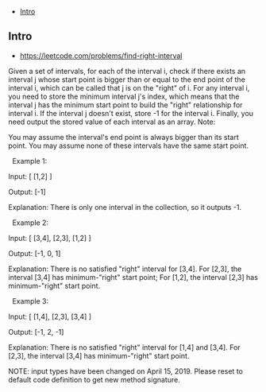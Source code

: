 - [Intro](#intro)

## Intro

- https://leetcode.com/problems/find-right-interval

Given a set of intervals, for each of the interval i, check if there exists an interval j whose start point is bigger than or equal to the end point of the interval i, which can be called that j is on the "right" of i.
For any interval i, you need to store the minimum interval j's index, which means that the interval j has the minimum start point to build the "right" relationship for interval i. If the interval j doesn't exist, store -1 for the interval i. Finally, you need output the stored value of each interval as an array.
Note:

You may assume the interval's end point is always bigger than its start point.
You may assume none of these intervals have the same start point.

 
Example 1:

Input: [ [1,2] ]

Output: [-1]

Explanation: There is only one interval in the collection, so it outputs -1.

 
Example 2:

Input: [ [3,4], [2,3], [1,2] ]

Output: [-1, 0, 1]

Explanation: There is no satisfied "right" interval for [3,4].
For [2,3], the interval [3,4] has minimum-"right" start point;
For [1,2], the interval [2,3] has minimum-"right" start point.

 
Example 3:

Input: [ [1,4], [2,3], [3,4] ]

Output: [-1, 2, -1]

Explanation: There is no satisfied "right" interval for [1,4] and [3,4].
For [2,3], the interval [3,4] has minimum-"right" start point.

NOTE: input types have been changed on April 15, 2019. Please reset to default code definition to get new method signature.
